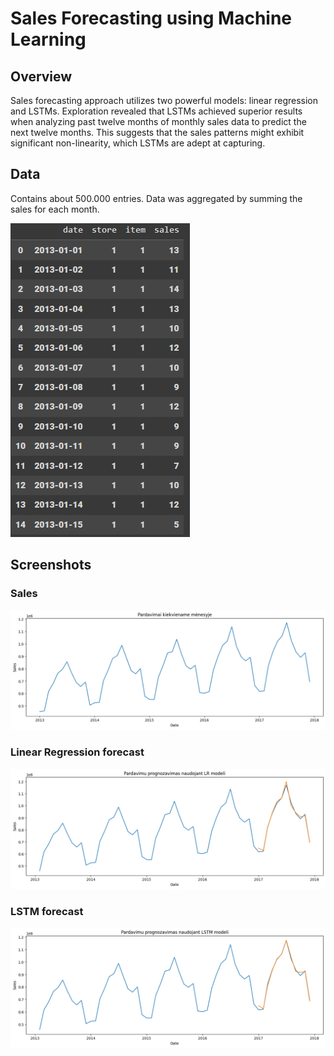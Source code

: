 # Sales Forecasting using Machine Learning

## Overview

Sales forecasting approach utilizes two powerful models: linear regression and LSTMs. Exploration revealed that LSTMs achieved superior results when analyzing past twelve months of monthly sales data to predict the next twelve months. This suggests that the sales patterns might exhibit significant non-linearity, which LSTMs are adept at capturing.

## Data

Contains about 500.000 entries. Data was aggregated by summing the sales for each month.

![Screenshot](img/data.png)

## Screenshots

### Sales

![Screenshot](img/sales.png)

### Linear Regression forecast

![Screenshot](img/linear.png)

### LSTM forecast

![Screenshot](img/lstm.png)
